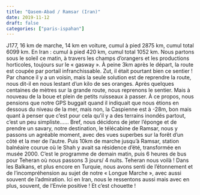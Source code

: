 ```yaml
---
title: "Qasem-Abad / Ramsar (Iran)"
date: 2019-11-12
draft: false
categories: ["paris-ispahan"]
---
```


J177, 16 km de marche, 14 km en voiture, cumul à pied 2875 km, cumul total 6099 km. En Iran : cumul à pied 420 km, cumul total 1052 km.
Nous partons sous le soleil ce matin, à travers les champs d’orangers et les productions horticoles, toujours sur le « gasway ». À peine 3km après le départ, la route est coupée par portail infranchissable. Zut, il était pourtant bien ce sentier ! Par chance il y a un voisin, mais la seule solution est de reprendre la route, nous dit-il en nous lestant d’un kilo de ses oranges. Après quelques centaines de mètres sur la grande route, nous reprenons le sentier. Mais à nouveau de la boue et plein de petits ruisseaux à passer. À ce propos, nous pensions que notre GPS buggait quand il indiquait que nous étions en dessous du niveau de la mer, mais non, la Caspienne est à -28m, bon mais quant à penser que c’est pour cela qu’il y a des terrains inondés partout, c’est un peu simpliste…… Bref, nous décidons de jeter l’éponge et de prendre un savary, notre destination, le télécabine de Ramsar, nous y passons un agréable moment, avec des vues superbes sur la forêt d’un côté et la mer de l’autre. Puis 10km de marche jusqu’à Ramsar, station balnéaire courue où le Shah y avait sa résidence d’été, transformée en musée 2000. C’est le programme de demain matin, puis 6 heures de bus pour Teheran où nous passons 3 jours/ 4 nuits. Teheran nous voilà !
Dans les Balkans, et plus encore en Turquie, nous avons senti de l’étonnement et de l’incompréhension au sujet de notre « Longue Marche », avec aussi souvent de l’admiration. Ici en Iran, nous le ressentons aussi mais avec en plus, souvent, de l’Envie positive ! Et c’est chouette !
